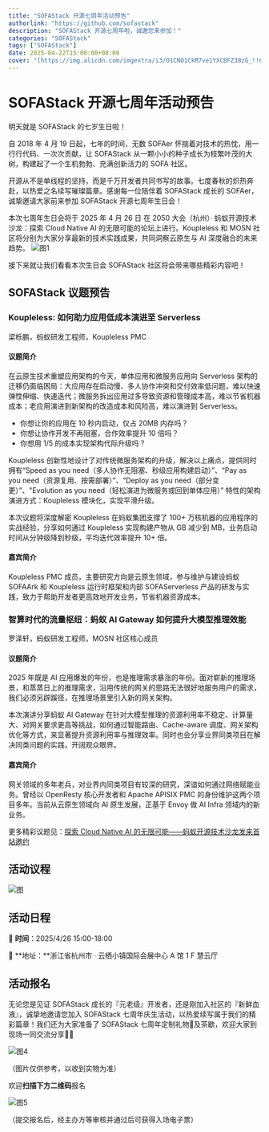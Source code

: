 ```yaml
---
title: "SOFAStack 开源七周年活动预告"
authorlink: "https://github.com/sofastack"
description: "SOFAStack 开源七周年啦，诚邀您来参加！"
categories: "SOFAStack"
tags: ["SOFAStack"]
date: 2025-04-22T15:00:00+08:00
cover: "[https://img.alicdn.com/imgextra/i3/O1CN01CkM7ve1YXCBFZ38zG_!!6000000003068-2-tps-1080-540.png](https://img.alicdn.com/imgextra/i3/O1CN01CkM7ve1YXCBFZ38zG_!!6000000003068-2-tps-1080-540.png)"
---
```


# SOFAStack 开源七周年活动预告
明天就是 SOFAStack 的七岁生日啦！

自 2018 年 4 月 19 日起，七年的时间，无数 SOFAer 怀揣着对技术的热忱，用一行行代码、一次次贡献，让 SOFAStack 从一颗小小的种子成长为枝繁叶茂的大树，构建起了一个生机勃勃、充满创新活力的 SOFA 社区。

开源从不是单线程的坚持，而是千万开发者共同书写的故事。七度春秋的炽热奔赴，以热爱之名续写璀璨篇章。感谢每一位陪伴着 SOFAStack 成长的 SOFAer，诚挚邀请大家前来参加 SOFAStack 开源七周年生日会！

本次七周年生日会将于 2025 年 4 月 26 日 在 2050 大会（杭州）· 蚂蚁开源技术沙龙：探索 Cloud Native AI 的无限可能的论坛上进行。Koupleless 和 MOSN 社区将分别为大家分享最新的技术实践成果，共同洞察云原生与 AI 深度融合的未来趋势。
![图1](https://img.alicdn.com/imgextra/i4/O1CN01NU6hSl1rqrtOlIUnc_!!6000000005683-2-tps-1080-540.png)

接下来就让我们看看本次生日会 SOFAStack 社区将会带来哪些精彩内容吧！

## SOFAStack 议题预告

### Koupleless: 如何助力应用低成本演进至 Serverless

梁栎鹏，蚂蚁研发工程师，Koupleless PMC

#### 议题简介

在云原生技术重塑应用架构的今天，单体应用和微服务应用向 Serverless 架构的迁移仍面临困局：大应用存在启动慢、多人协作冲突和交付效率低问题，难以快速弹性伸缩、快速迭代；微服务拆出应用过多导致资源和管理成本高，难以节省机器成本；老应用演进到新架构的改造成本和风险高，难以演进到 Serverless。

* 你想让你的应用在 10 秒内启动，仅占 20MB 内存吗？
* 你想让协作开发不再阻塞，合作效率提升 10 倍吗？
* 你想用 1/5 的成本实现架构代际升级吗？

Koupleless 创新性地设计了对传统微服务架构的升级，解决以上痛点，提供同时拥有“Speed as you need（多人协作无阻塞、秒级应用构建启动）”、“Pay as you need（资源复用、按需部署）”、“Deploy as you need（部分变更）”、"Evolution as you need（轻松演进为微服务或回到单体应用）” 特性的架构演进方式：Koupleless 模块化，实现平滑升级。

本次议题将深度解密 Koupleless 在蚂蚁集团支撑了 100+ 万核机器的应用程序的实战经验，分享如何通过 Koupleless 实现构建产物从 GB 减少到 MB，业务启动时间从分钟级降到秒级，平均迭代效率提升 10+ 倍。

#### 嘉宾简介

Koupleless PMC 成员，主要研究方向是云原生领域，参与维护与建设蚂蚁 SOFAArk 和 Koupleless 运行时框架和内部 SOFAServerless 产品的研发与实践，致力于帮助开发者更高效地开发业务，节省机器资源成本。

### 智算时代的流量枢纽：蚂蚁 AI Gateway 如何提升大模型推理效能

罗泽轩，蚂蚁研发工程师，MOSN 社区核心成员

#### 议题简介

2025 年既是 AI 应用爆发的年份，也是推理需求暴涨的年份。面对崭新的推理场景，和蒸蒸日上的推理需求，沿用传统的网关的思路无法很好地服务用户的需求，我们必须另辟蹊径，在推理场景里引入新的网关架构。

本次演讲分享蚂蚁 AI Gateway 在针对大模型推理的资源利用率不稳定、计算量大、对网关要求更高等挑战，如何通过智能路由、Cache-aware 调度、网关架构优化等方式，来显著提升资源利用率与推理效率。同时也会分享业界同类项目在解决同类问题的实践，开阔观众眼界。

#### 嘉宾简介

网关领域的多年老兵，对业界内同类项目有较深的研究，深谙如何通过网络赋能业务。曾经以 OpenResty 核心开发者和 Apache APISIX PMC 的身份维护这两个项目多年。当前从云原生领域向 AI 原生发展，正基于 Envoy 做 AI Infra 领域内的新业务。

更多精彩议题见：[探索 Cloud Native AI 的无限可能——蚂蚁开源技术沙龙发来首站邀约](https://mp.weixin.qq.com/s?__biz=Mzg2MTg4ODc4Mg==&mid=2247490841&idx=1&sn=688706072e010ca469cefaa16be0e21d&scene=21#wechat_redirect)

## 活动议程

![图](https://img.alicdn.com/imgextra/i1/O1CN01KTy6wK1CApI2TH0z1_!!6000000000041-0-tps-1080-4737.jpg)

## 活动日程

📅 ​**时间**​：2025/4/26 15:00-18:00

📍 **​地址：​**浙江省杭州市 · 云栖小镇国际会展中心 A 馆 1 F 慧云厅

## 活动报名

无论您是见证 SOFAStack 成长的『元老级』开发者，还是刚加入社区的『新鲜血液』，诚挚地邀请您加入 SOFAStack 七周年庆生活动，以热爱续写属于我们的精彩篇章！我们还为大家准备了 SOFAStack 七周年定制礼物🎁及茶歇，欢迎大家到现场一同交流分享👐👐

![图4](https://img.alicdn.com/imgextra/i1/O1CN01N4yOCO22bGASmDwEs_!!6000000007138-2-tps-990-814.png)

（图片仅供参考，以收到实物为准）

欢迎**扫描下方二维码**报名

![图5](https://img.alicdn.com/imgextra/i4/O1CN01pVlWFz1c47V50PG9V_!!6000000003546-2-tps-430-430.png)

（提交报名后，经主办方等审核并通过后可获得入场电子票）

